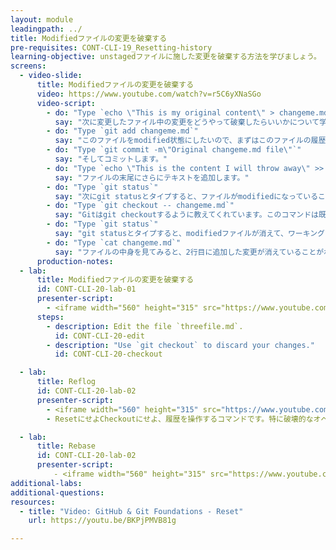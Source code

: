 ```yaml
---
layout: module
leadingpath: ../
title: Modifiedファイルの変更を破棄する
pre-requisites: CONT-CLI-19_Resetting-history
learning-objective: unstagedファイルに施した変更を破棄する方法を学びましょう。
screens:
  - video-slide:
      title: Modifiedファイルの変更を破棄する
      video: https://www.youtube.com/watch?v=r5C6yXNaSGo
      video-script:
        - do: "Type `echo \"This is my original content\" > changeme.md`"
          say: "次に変更したファイル中の変更をどうやって破棄したらいいかについて学びます。まず、changeme.mdというファイルを作りましょう。"
        - do: "Type `git add changeme.md`"
          say: "このファイルをmodified状態にしたいので、まずはこのファイルの履歴をバージョン管理下に置きたいです。ファイルをステージングしましょう。"
        - do: "Type `git commit -m\"Original changeme.md file\"`"
          say: "そしてコミットします。"
        - do: "Type `echo \"This is the content I will throw away\" >> changeme.md`"
          say: "ファイルの末尾にさらにテキストを追加します。"
        - do: "Type `git status`"
          say: "次にgit statusとタイプすると、ファイルがmodifiedになっていることに気づくかと思います。Git はここでも親切にどうやったらファイルから変更を破棄できるかを教えてくれています。"
        - do: "Type `git checkout -- changeme.md`"
          say: "Gitはgit checkoutするように教えてくれています。このコマンドは既にブランチをチェックアウトするときなどでおなじみかと思いますが、今回はそこに -- というオプションを加えることで今はファイルについてチェックアウトしたいんだとGitに知らせています。そしてファイル名を知らせます。"
        - do: "Type `git status`"
          say: "git statusとタイプすると、modifiedファイルが消えて、ワーキングディレクトリも綺麗になっていることがわかります。"
        - do: "Type `cat changeme.md`"
          say: "ファイルの中身を見てみると、2行目に追加した変更が消えていることがわかります。重要な事ですが、このコマンドは破壊的なオペレーションです。最後のコミットの後に追加した変更は永遠に消え去ります。このコマンドはmodifiedファイルを直前にコミットしたバージョンで上書きし、まるで変更が全くなかったかのようにしてしまいます。"
      production-notes:
  - lab:
      title: Modifiedファイルの変更を破棄する
      id: CONT-CLI-20-lab-01
      presenter-script:
        - <iframe width="560" height="315" src="https://www.youtube.com/embed/BKPjPMVB81g" frameborder="0" allowfullscreen></iframe>
      steps:
        - description: Edit the file `threefile.md`.
          id: CONT-CLI-20-edit
        - description: "Use `git checkout` to discard your changes."
          id: CONT-CLI-20-checkout

  - lab:
      title: Reflog
      id: CONT-CLI-20-lab-02
      presenter-script:
        - <iframe width="560" height="315" src="https://www.youtube.com/embed/Vxc9m_OVyo0" frameborder="0" allowfullscreen></iframe><br/>
        - ResetにせよCheckoutにせよ、履歴を操作するコマンドです。特に破壊的なオペレーションには気をつけましょう。ですが、ステージングやワーキングディレクトリの内容は消える可能性がありますが、コミットした履歴は消えることがありません。こまめにコミットを作ってさえいれば後から復旧することは可能なのです。

  - lab:
      title: Rebase
      id: CONT-CLI-20-lab-02
      presenter-script:
        　- <iframe width="560" height="315" src="https://www.youtube.com/embed/SxzjZtJwOgo" frameborder="0" allowfullscreen></iframe>
additional-labs:
additional-questions:
resources:
  - title: "Video: GitHub & Git Foundations - Reset"
    url: https://youtu.be/BKPjPMVB81g

---
```


